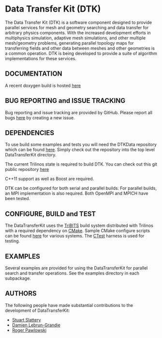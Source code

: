 Data Transfer Kit (DTK)
=======================

The Data Transfer Kit (DTK) is a software component designed to
provide parallel services for mesh and geometry searching and data
transfer for arbitrary physics components. With the increased
development efforts in multiphysics simulation, adaptive mesh
simulations, and other multiple mesh/geometry problems, generating
parallel topology maps for transferring fields and other data between
meshes and other geometries is a common operation. DTK is being
developed to provide a suite of algorithm implementations for these
services.


DOCUMENTATION
-------------

A recent doxygen build is hosted [here](http://ornl-cees.github.io/DataTransferKit/)


BUG REPORTING and ISSUE TRACKING
--------------------------------

Bug reporting and issue tracking are provided by GitHub. Please report
all bugs [here](https://github.com/ORNL-CEES/DataTransferKit/issues) by
creating a new issue.


DEPENDENCIES
------------

To use build some examples and tests you will need the DTKData repository
which can be found [here](https://github.com/ORNL-CEES/DTKData). Simply
check out the repository into the top level DataTransferKit directory.

The current Trilinos state is required to build DTK. You can check out
this git public repository
[here](http://trilinos.sandia.gov/publicRepo/index.html)

C++11 support as well as Boost are required.

DTK can be configured for both serial and parallel builds. For
parallel builds, an MPI implementation is also required. Both OpenMPI
and MPICH have been tested.


CONFIGURE, BUILD and TEST
-------------------------

The DataTransferKit uses the
[TriBITS](http://www.ornl.gov/~8vt/TribitsLifecycleModel_v1.0.pdf)
build system distributed with Trilinos with a required dependency on
[CMake](http://www.cmake.org/). Sample CMake configure scripts can be
found
[here](https://github.com/CNERG/DataTransferKit/master/doc/build_notes)
for various systems. The [CTest](http://www.cmake.org/Wiki/CTest:FAQ)
harness is used for testing.


EXAMPLES
--------

Several examples are provided for using the DataTransferKit for
parallel search and transfer operations. See the examples directory in
each subpackage.


AUTHORS
-------

The following people have made substantial contributions to the
development of DataTransferKit:

* [Stuart Slattery](https://github.com/sslattery)
* [Damien Lebrun-Grandie](https://github.com/dalg24)
* [Roger Pawlowski](https://github.com/rppawlo)
